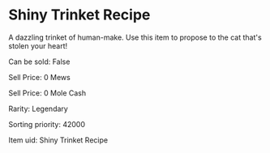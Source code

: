 # Shiny Trinket Recipe

A dazzling trinket of human-make. Use this item to propose to the cat that's stolen your heart!

Can be sold: False

Sell Price: 0 Mews

Sell Price: 0 Mole Cash

Rarity: Legendary

Sorting priority: 42000

Item uid: Shiny Trinket Recipe